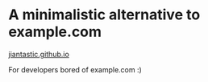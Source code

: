 # A minimalistic alternative to example.com

[jiantastic.github.io](http://jiantastic.github.io/)

For developers bored of example.com :) 


